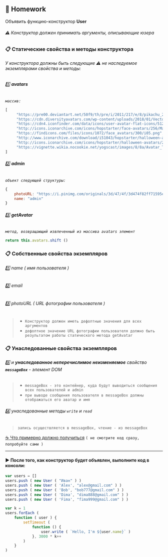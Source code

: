 ## :briefcase: Homework

Объявить функцию-конструктор **User**

###### :warning: Конструктор должен принимать аргументы, описывающие юзера

### :clipboard: Статические свойства и методы конструктора

###### У конструктора должны быть следующие :warning: не наследуемое экземплярами свойства и методы:

###### :one: **avatars** 
_`массив:`_
```javascript
[
     "https://pre00.deviantart.net/50f9/th/pre/i/2011/217/e/8/pikachu_2_by_nostalgiaattack-d45jd3i.png",
     "https://cdn.diversityavatars.com/wp-content/uploads/2018/01/Vector-Smart-Object-5.png",
     "https://cdn4.iconfinder.com/data/icons/user-avatar-flat-icons/512/User_Avatar-31-512.png",
     "http://icons.iconarchive.com/icons/hopstarter/face-avatars/256/Male-Face-L3-icon.png",
     "https://findicons.com/files/icons/1072/face_avatars/300/i05.png",
     "http://www.iconarchive.com/download/i51043/hopstarter/halloween-avatars/Gomez.ico",
     "http://icons.iconarchive.com/icons/hopstarter/halloween-avatars/256/Zombie-2-icon.png",
     "https://vignette.wikia.nocookie.net/yogscast/images/8/8a/Avatar_Turps_2015.jpg"
]
```
###### :two: **admin**
_`объект следующей структуры:`_
```javascript
{
    photoURL: "https://i.pinimg.com/originals/3d/47/4f/3d474f82ff71595e8081f9a120892ae8.gif",
    name: "admin"
}
```
###### :three: **getAvatar**
_`метод, возвращающий извлеченный из массива avatars элемент`_
```javascript
return this.avatars.shift ()
```

### :clipboard: Собственные свойства экземпляров

###### :one: name ( имя пользователя )
###### :two: email
###### :three: photoURL ( URL фотографии пользователя )

> * `Конструктор должен иметь дефолтные значения для всех аргументов`
> * `дефолтное значение URL фотографии пользователя должно быть результатом работы статического метода getAvatar`

### :clipboard: Унаследованные свойства экземпляров
###### :five: и **унаследованное неперечислимое неизменяемое** свойство **`messageBox`** - элемент DOM
> *  `messageBox - это контейнер, куда будут выводиться сообщения всех пользователей и admin`
> *  `при выводе сообщения пользователя в messageBox должны отображаться его аватар и имя`
###### :four: унаследованные методы `write` и `read`
> `запись осуществляется в messageBox, чтение - из messageBox`

[:coffee: Что примерно должно получиться](https://garevna.github.io/js-samples/#12) `( не смотрите код сразу, попробуйте сами )`
***
#### :arrow_forward: После того, как конструктор будет объявлен, выполните код в консоли:
```javascript
var users = []
users.push ( new User ( "Иван" ) )
users.push ( new User ( 'Alex', "alex@gmail.com" ) )
users.push ( new User ( 'Bob', "bob777@gmail.com" ) )
users.push ( new User ( 'Dima', "dima888@gmail.com" ) )
users.push ( new User ( 'Fima', "fima999@gmail.com" ) )

var k = 1
users.forEach ( 
    function ( user ) {
        setTimeout ( 
            function () {
                user.write ( `Hello, I'm ${user.name}` )
            }, 3000 * k++
        )
    }
)
```